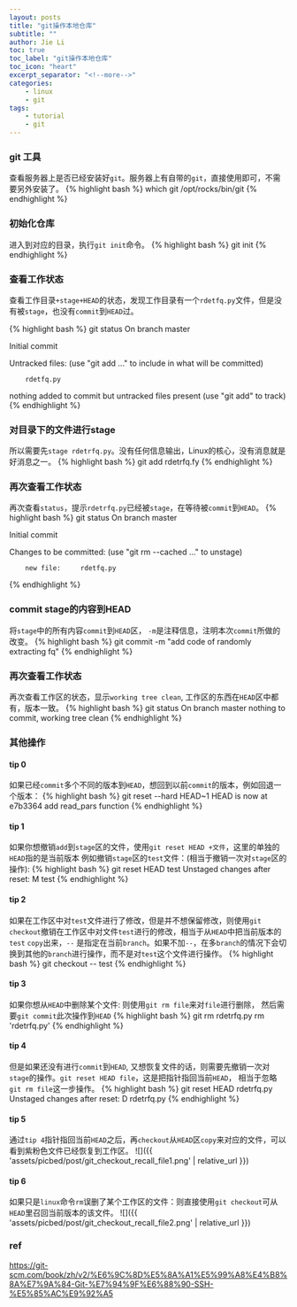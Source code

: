 ```yaml
---
layout: posts
title: "git操作本地仓库"
subtitle: ""
author: Jie Li
toc: true
toc_label: "git操作本地仓库"
toc_icon: "heart"
excerpt_separator: "<!--more-->"
categories: 
    - linux
    - git
tags:
    - tutorial
    - git
---
```


### git 工具
查看服务器上是否已经安装好`git`。服务器上有自带的`git`，直接使用即可，不需要另外安装了。
{% highlight bash %}
which git
/opt/rocks/bin/git
{% endhighlight %}

<!--more-->

### 初始化仓库
进入到对应的目录，执行`git init`命令。
{% highlight bash %}
git init
{% endhighlight %}

### 查看工作状态
查看工作目录`+stage+HEAD`的状态，发现工作目录有一个`rdetfq.py`文件，但是没有被`stage`，也没有`commit`到`HEAD`过。

{% highlight bash %}
git status
On branch master

Initial commit

Untracked files:
    (use "git add <file>..." to include in what will be committed)

        rdetfq.py

nothing added to commit but untracked files present (use "git add" to track)
{% endhighlight %}

### 对目录下的文件进行stage
所以需要先`stage rdetrfq.py`。没有任何信息输出，Linux的核心，没有消息就是好消息之一。
{% highlight bash %}
git add rdetrfq.fy
{% endhighlight %}

### 再次查看工作状态
再次查看`status`，提示`rdetrfq.py`已经被`stage`，在等待被`commit`到`HEAD`。
{% highlight bash %}
git status
On branch master

Initial commit

Changes to be committed:
    (use "git rm --cached <file>..." to unstage)

        new file:     rdetfq.py
{% endhighlight %}

### commit stage的内容到HEAD
将`stage`中的所有内容`commit`到`HEAD`区， `-m`是注释信息，注明本次`commit`所做的改变。
{% highlight bash %}
git commit -m "add code of randomly extracting fq"
{% endhighlight %}

### 再次查看工作状态
再次查看工作区的状态，显示`working tree clean`, 工作区的东西在`HEAD`区中都有，版本一致。
{% highlight bash %}
git status
On branch master
nothing to commit, working tree clean
{% endhighlight %}

### 其他操作
#### tip 0
如果已经`commit`多个不同的版本到`HEAD`，想回到以前`commit`的版本，例如回退一个版本：
{% highlight bash %}
git reset --hard HEAD~1
HEAD is now at e7b3364 add read_pars function
{% endhighlight %}

#### tip 1
如果你想撤销`add`到`stage`区的文件，使用`git reset HEAD +文件`，这里的单独的`HEAD`指的是当前版本
例如撤销`stage`区的`test`文件：(相当于撤销一次对`stage`区的操作):
{% highlight bash %}
git reset HEAD test
Unstaged changes after reset:
M       test
{% endhighlight %}

#### tip 2
如果在工作区中对`test`文件进行了修改，但是并不想保留修改，则使用`git checkout`撤销在工作区中对文件`test`进行的修改，相当于从`HEAD`中把当前版本的`test` `copy`出来，`--` 是指定在当前`branch`。如果不加`--`，在多`branch`的情况下会切换到其他的`branch`进行操作，而不是对`test`这个文件进行操作。
{% highlight bash %}
git checkout -- test
{% endhighlight %}

#### tip 3
如果你想从`HEAD`中删除某个文件: 则使用`git rm file`来对`file`进行删除， 然后需要`git commit`此次操作到`HEAD`
{% highlight bash %}
git rm rdetrfq.py
rm 'rdetrfq.py'
{% endhighlight %}

#### tip 4
但是如果还没有进行`commit`到`HEAD`, 又想恢复文件的话，则需要先撤销一次对`stage`的操作。`git reset HEAD file`，这是把指针指回当前`HEAD`， 相当于忽略`git rm file`这一步操作。
{% highlight bash %}
git reset HEAD rdetrfq.py
Unstaged changes after reset:
D       rdetrfq.py
{% endhighlight %}

#### tip 5
通过`tip 4`指针指回当前`HEAD`之后，再`checkout`从`HEAD`区`copy`来对应的文件，可以看到紫粉色文件已经恢复到工作区。
![]({{ 'assets/picbed/post/git_checkout_recall_file1.png' | relative_url }})

#### tip 6 
如果只是`linux`命令`rm`误删了某个工作区的文件：则直接使用`git checkout`可从`HEAD`里召回当前版本的该文件。
![]({{ 'assets/picbed/post/git_checkout_recall_file2.png' | relative_url }})

### ref
https://git-scm.com/book/zh/v2/%E6%9C%8D%E5%8A%A1%E5%99%A8%E4%B8%8A%E7%9A%84-Git-%E7%94%9F%E6%88%90-SSH-%E5%85%AC%E9%92%A5
